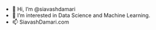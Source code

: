 - 👋 Hi, I’m @siavashdamari
- 👀 I’m interested in Data Science and Machine Learning.
- 📫 SiavashDamari.com

<!---
siavashdamari/siavashdamari is a ✨ special ✨ repository because its `README.md` (this file) appears on your GitHub profile.
You can click the Preview link to take a look at your changes.
--->
